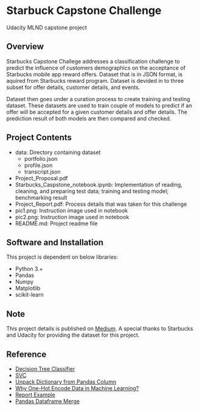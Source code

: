 # Starbuck Capstone Challenge
Udacity MLND capstone project

## Overview
Starbucks Capstone Challege addresses a classification challenge to predict the influence of customers demographics on the acceptance of Starbucks mobile app reward offers. Dataset that is in JSON format, is aquired from Starbucks reward program. Dataset is devided in to three subset for offer details, customer details, and events.

Dataset then goes under a curation process to create training and testing dataset. These datasets are used to train couple of models to predict if an offer will be accepted for a given customer details and offer details. The prediction result of both models are then compared and checked.

## Project Contents
- data: Directory containing dataset
  - portfolio.json
  - profile.json
  - transcript.json
- Project_Proposal.pdf
- Starbucks_Caspstone_notebook.ipynb: Implementation of reading, cleaning, and preparing test data; training and testing model; benchmarking result
- Project_Report.pdf: Process details that was taken for this challenge
- pic1.png: Instruction image used in notebook
- pic2.png: Instruction image used in notebook
- README.md: Project readme file

## Software and Installation
This project is dependent on below libraries:
- Python 3.+
- Pandas
- Numpy
- Matplotlib
- scikit-learn

## Note
This project details is published on [Medium](https://medium.com/@dipan.cs/starbucks-capstone-challenge-fe039e1ae782). A special thanks to Starbucks and Udacity for providing the dataset for this project. 

## Reference
- [Decision Tree Classifier](https://scikit-learn.org/stable/modules/generated/sklearn.tree.DecisionTreeClassifier.html)
- [SVC](https://scikit-learn.org/stable/modules/generated/sklearn.svm.SVC.html)
- [Unpack Dictionary from Pandas Column](https://stackoverflow.com/questions/50512188/unpack-dictionary-from-pandas-column)
- [Why One-Hot Encode Data in Machine Learning?](https://machinelearningmastery.com/why-one-hot-encode-data-in-machine-learning/)
- [Report Example](https://github.com/udacity/machine-learning/blob/master/projects/capstone/report-example-1.pdf)
- [Pandas Dataframe Merge](https://pandas.pydata.org/pandas-docs/stable/reference/api/pandas.DataFrame.merge.html)
